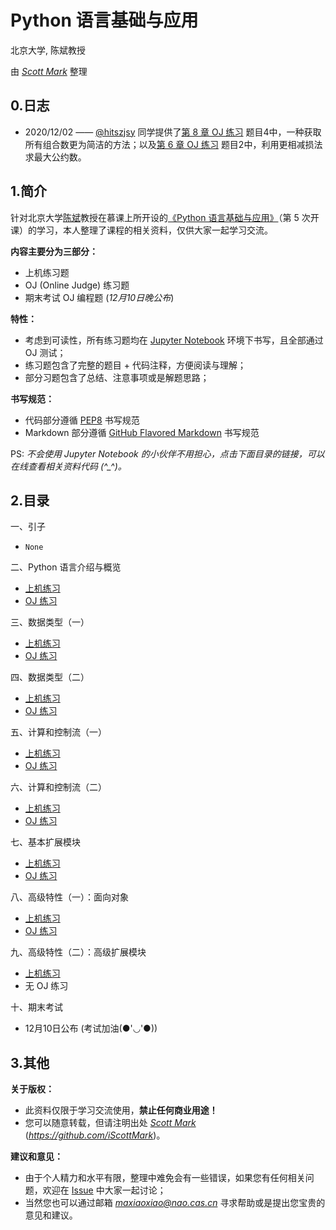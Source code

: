 # Python 语言基础与应用

北京大学, 陈斌教授

由 [*Scott Mark*](https://github.com/iScottMark) 整理

## 0.日志

* 2020/12/02 —— [@hitszjsy](https://github.com/hitszjsy) 同学提供了[第 8 章 OJ 练习](./homework/homework8.ipynb) 题目4中，一种获取所有组合数更为简洁的方法；以及[第 6 章 OJ 练习](./homework/homework6.ipynb) 题目2中，利用更相减损法求最大公约数。

## 1.简介

针对北京大学[陈斌](https://www.icourse163.org/u/ykt1432655824951?userId=6537518)教授在慕课上所开设的[《Python 语言基础与应用》](https://www.icourse163.org/course/PKU-1003479006)（第 5 次开课）的学习，本人整理了课程的相关资料，仅供大家一起学习交流。

**内容主要分为三部分：**

* 上机练习题
* OJ (Online Judge) 练习题
* 期末考试 OJ 编程题 (*12月10日晚公布*)

**特性：**

* 考虑到可读性，所有练习题均在 [Jupyter Notebook](https://jupyter.org/) 环境下书写，且全部通过 OJ 测试；
* 练习题包含了完整的题目 + 代码注释，方便阅读与理解；
* 部分习题包含了总结、注意事项或是解题思路；

**书写规范：**

* 代码部分遵循 [PEP8](https://python-guide.gitbooks.io/python-style-guide/content/style-guide/) 书写规范
* Markdown 部分遵循 [GitHub Flavored Markdown](https://github.github.com/gfm/) 书写规范

PS: *不会使用 Jupyter Notebook 的小伙伴不用担心，点击下面目录的链接，可以在线查看相关资料代码 (\^_\^)。*

## 2.目录

一、引子

* `None`

二、Python 语言介绍与概览

* [上机练习](./exercise/exercise2.ipynb)
* [OJ 练习](./homework/homework2.ipynb)

三、数据类型（一）

* [上机练习](./exercise/exercise3.ipynb)
* [OJ 练习](./homework/homework3.ipynb)

四、数据类型（二）

* [上机练习](./exercise/exercise4.ipynb)
* [OJ 练习](./homework/homework4.ipynb)

五、计算和控制流（一）

* [上机练习](./exercise/exercise5.ipynb)
* [OJ 练习](./homework/homework5.ipynb)

六、计算和控制流（二）

* [上机练习](./exercise/exercise6.ipynb)
* [OJ 练习](./homework/homework6.ipynb)

七、基本扩展模块

* [上机练习](./exercise/exercise7.ipynb)
* [OJ 练习](./homework/homework7.ipynb)

八、高级特性（一）：面向对象

* [上机练习](./exercise/exercise8.ipynb)
* [OJ 练习](./homework/homework8.ipynb)

九、高级特性（二）：高级扩展模块

* [上机练习](./exercise/exercise9.ipynb)
* 无 OJ 练习

十、期末考试

* 12月10日公布 (考试加油(●'◡'●))

## 3.其他

**关于版权：**

* 此资料仅限于学习交流使用，**禁止任何商业用途！**
* 您可以随意转载，但请注明出处 [*Scott Mark*](https://github.com/iScottMark) (*<https://github.com/iScottMark>*)。

**建议和意见：**

* 由于个人精力和水平有限，整理中难免会有一些错误，如果您有任何相关问题，欢迎在 [Issue](https://github.com/iScottMark/Learn_Py/issues) 中大家一起讨论；
* 当然您也可以通过邮箱 *maxiaoxiao@nao.cas.cn* 寻求帮助或是提出您宝贵的意见和建议。
